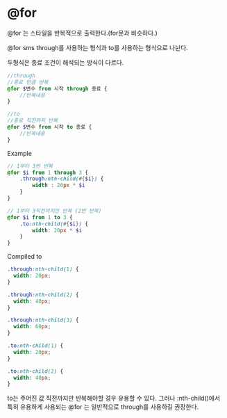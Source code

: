 # @for

@for 는 스타일을 반복적으로 출력한다.(for문과 비슷하다.)

@for sms through를 사용하는 형식과 to를 사용하는 형식으로 나뉜다.

두형식은 종료 조건이 해석되는 방식이 다르다.

```scss
//through
//종료 만큼 반복
@for $변수 from 시작 through 종료 {
    //반복내용
}

//to
//종료 직전까지 반복
@for $변수 from 시작 to 종료 {
    //반복내용
}
```
Example
```scss
// 1부터 3번 반복
@for $i from 1 through 3 {
    .through:nth-child(#{$i}) {
        width : 20px * $i
    }
}

// 1부터 3직전까지만 반복 (2번 반복)
@for $i from 1 to 3 {
    .to:nth-child(#{$i}) {
        width: 20px * $i
    }
}
```
Compiled to
```css
.through:nth-child(1) {
  width: 20px;
}

.through:nth-child(2) {
  width: 40px;
}

.through:nth-child(3) {
  width: 60px;
}

.to:nth-child(1) {
  width: 20px;
}

.to:nth-child(2) {
  width: 40px;
}
```
to는 주어진 값 직전까지만 반복해야할 경우 유용할 수 있다.
그러나 :nth-child()에서 특히 유용하게 사용되는 @for 는 일반적으로 through를 사용하길 권장한다.